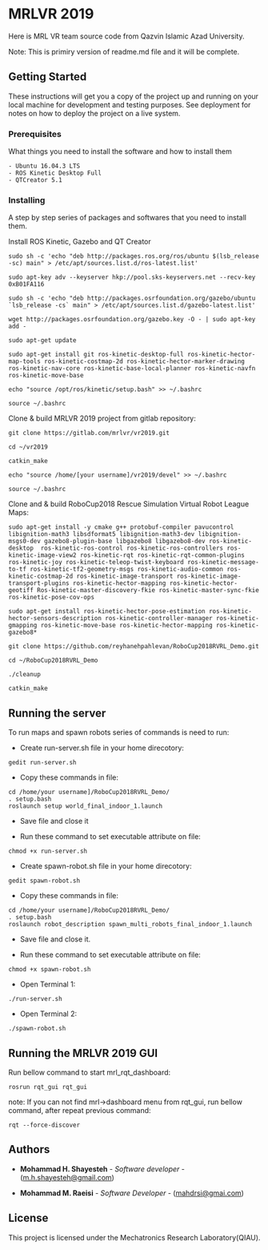 # MRLVR 2019

Here is MRL VR team source code from Qazvin Islamic Azad University.

Note: This is primiry version of readme.md file and it will be complete.

## Getting Started

These instructions will get you a copy of the project up and running on your local machine for development and testing purposes. See deployment for notes on how to deploy the project on a live system.

### Prerequisites

What things you need to install the software and how to install them

```
- Ubuntu 16.04.3 LTS
- ROS Kinetic Desktop Full
- QTCreator 5.1

```

### Installing

A step by step series of packages and softwares that you need to install them.

Install ROS Kinetic, Gazebo and QT Creator
```
sudo sh -c 'echo "deb http://packages.ros.org/ros/ubuntu $(lsb_release -sc) main" > /etc/apt/sources.list.d/ros-latest.list' 

sudo apt-key adv --keyserver hkp://pool.sks-keyservers.net --recv-key 0xB01FA116

sudo sh -c 'echo "deb http://packages.osrfoundation.org/gazebo/ubuntu `lsb_release -cs` main" > /etc/apt/sources.list.d/gazebo-latest.list'

wget http://packages.osrfoundation.org/gazebo.key -O - | sudo apt-key add -

sudo apt-get update

sudo apt-get install git ros-kinetic-desktop-full ros-kinetic-hector-map-tools ros-kinetic-costmap-2d ros-kinetic-hector-marker-drawing ros-kinetic-nav-core ros-kinetic-base-local-planner ros-kinetic-navfn ros-kinetic-move-base

echo "source /opt/ros/kinetic/setup.bash" >> ~/.bashrc

source ~/.bashrc
```

Clone & build  MRLVR 2019 project from gitlab repository:

```
git clone https://gitlab.com/mrlvr/vr2019.git

cd ~/vr2019

catkin_make

echo "source /home/[your username]/vr2019/devel" >> ~/.bashrc

source ~/.bashrc
```
Clone and & build RoboCup2018 Rescue Simulation Virtual Robot League Maps:
```
sudo apt-get install -y cmake g++ protobuf-compiler pavucontrol libignition-math3 libsdformat5 libignition-math3-dev libignition-msgs0-dev gazebo8-plugin-base libgazebo8 libgazebo8-dev ros-kinetic-desktop  ros-kinetic-ros-control ros-kinetic-ros-controllers ros-kinetic-image-view2 ros-kinetic-rqt ros-kinetic-rqt-common-plugins ros-kinetic-joy ros-kinetic-teleop-twist-keyboard ros-kinetic-message-to-tf ros-kinetic-tf2-geometry-msgs ros-kinetic-audio-common ros-kinetic-costmap-2d ros-kinetic-image-transport ros-kinetic-image-transport-plugins ros-kinetic-hector-mapping ros-kinetic-hector-geotiff Ros-kinetic-master-discovery-fkie ros-kinetic-master-sync-fkie ros-kinetic-pose-cov-ops

sudo apt-get install ros-kinetic-hector-pose-estimation ros-kinetic-hector-sensors-description ros-kinetic-controller-manager ros-kinetic-gmapping ros-kinetic-move-base ros-kinetic-hector-mapping ros-kinetic-gazebo8*

git clone https://github.com/reyhanehpahlevan/RoboCup2018RVRL_Demo.git

cd ~/RoboCup2018RVRL_Demo

./cleanup

catkin_make
```

## Running the server
To run maps and spawn robots series of commands is need to run:

- Create run-server.sh file in your home direcotory:
```
gedit run-server.sh
```
- Copy these commands in file:
```
cd /home/your username]/RoboCup2018RVRL_Demo/ 
. setup.bash
roslaunch setup world_final_indoor_1.launch
```
- Save file and close it

- Run these command to set executable attribute on file:
```
chmod +x run-server.sh
```
- Create spawn-robot.sh file in your home direcotory:
```
gedit spawn-robot.sh 
```

- Copy these commands in file:
```
cd /home/your username]/RoboCup2018RVRL_Demo/ 
. setup.bash
roslaunch robot_description spawn_multi_robots_final_indoor_1.launch
```

- Save file and close it.

- Run these command to set executable attribute on file:
```
chmod +x spawn-robot.sh
```

- Open Terminal 1:
```
./run-server.sh
```

- Open Terminal 2:
```
./spawn-robot.sh
```

## Running the MRLVR 2019 GUI
Run bellow command to start mrl_rqt_dashboard:
```
rosrun rqt_gui rqt_gui
```
note: If you can not find mrl->dashboard menu from rqt_gui, run bellow command, after repeat previous command:
```
rqt --force-discover
```


## Authors


* **Mohammad H. Shayesteh** - *Software developer* - (m.h.shayesteh@gmail.com)


* **Mohammad M. Raeisi** - *Software Developer* - (mahdrsi@gmai.com)

## License

This project is licensed under the Mechatronics Research Laboratory(QIAU).

